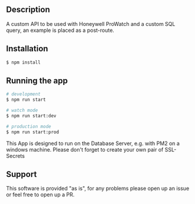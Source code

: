 ## Description

A custom API to be used with Honeywell ProWatch and a custom SQL query, an example is placed as a post-route.

## Installation

```bash
$ npm install
```

## Running the app

```bash
# development
$ npm run start

# watch mode
$ npm run start:dev

# production mode
$ npm run start:prod
```

This App is designed to run on the Database Server, e.g. with PM2 on a windows machine. Please don't forget to create your own pair of SSL-Secrets

## Support

This software is provided "as is", for any problems please open up an issue or feel free to open up a PR.
